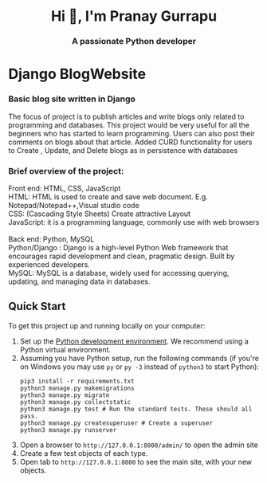 <h1 align="center">Hi 👋, I'm Pranay Gurrapu</h1>
<h3 align="center">A passionate Python developer</h3>

<h1 style="font-weight:bold;">Django BlogWebsite</h1> 

<h3 style="font-weight:bold;">Basic blog site written in Django</h3>

<p>The focus of project is to publish articles and write blogs only related to programming and databases.
This project would be very useful for all the beginners who has started to learn programming.
Users can also post their comments on blogs about that article. Added CURD functionality
for users to Create , Update, and Delete blogs as in persistence with databases</p>

<h3 style="font-weight:bold;">Brief overview of the project:</h3>
<div>Front end: HTML, CSS, JavaScript</div>
<div>HTML: HTML is used to create and save web document. E.g. Notepad/Notepad++,Visual studio code</div>
<div>CSS: (Cascading Style Sheets) Create attractive Layout</div>
<div>JavaScript: it is a programming language, commonly use with web browsers</div></br>
<div>Back end: Python, MySQL</div>
<div>Python/Django : Django is a high-level Python Web framework that encourages rapid development and clean, pragmatic design. Built by experienced developers.</div>
<div>MySQL: MySQL is a database, widely used for accessing querying, updating, and managing data in databases.</div>

## Quick Start

To get this project up and running locally on your computer:
1. Set up the [Python development environment](https://developer.mozilla.org/en-US/docs/Learn/Server-side/Django/development_environment).
   We recommend using a Python virtual environment.
1. Assuming you have Python setup, run the following commands (if you're on Windows you may use `py` or `py -3` instead of `python3` to start Python):
   ```
   pip3 install -r requirements.txt
   python3 manage.py makemigrations
   python3 manage.py migrate
   python3 manage.py collectstatic
   python3 manage.py test # Run the standard tests. These should all pass.
   python3 manage.py createsuperuser # Create a superuser
   python3 manage.py runserver
   ```
1. Open a browser to `http://127.0.0.1:8000/admin/` to open the admin site
1. Create a few test objects of each type.
1. Open tab to `http://127.0.0.1:8000` to see the main site, with your new objects.

